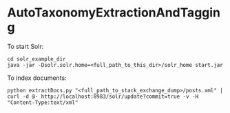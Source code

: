 AutoTaxonomyExtractionAndTagging
================================


To start Solr:

    cd solr_example_dir
    java -jar -Dsolr.solr.home=<full_path_to_this_dir>/solr_home start.jar


To index documents:

    python extractDocs.py "<full_path_to_stack_exchange_dump>/posts.xml" | curl -d @- http://localhost:8983/solr/update?commit=true -v -H "Content-Type:text/xml"


